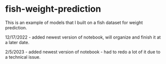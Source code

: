 # fish-weight-prediction
This is an example of models that I built on a fish dataset for weight prediction.

12/17/2022 - added newest version of notebook, will organize and finish it at a later date.

2/5/2023 - added newest version of notebook - had to redo a lot of it due to a technical issue.
